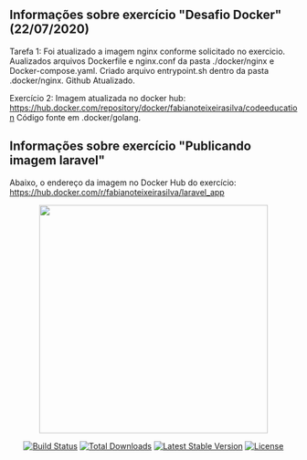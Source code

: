 ## Informações sobre exercício "Desafio Docker" (22/07/2020)

Tarefa 1: Foi atualizado a imagem nginx conforme solicitado no exercicio.</b>
Aualizados arquivos Dockerfile e nginx.conf da pasta ./docker/nginx e Docker-compose.yaml.</b>
Criado arquivo entrypoint.sh dentro da pasta .docker/nginx.</b>
Github Atualizado.

Exercício 2: Imagem atualizada no docker hub: https://hub.docker.com/repository/docker/fabianoteixeirasilva/codeeducation</b>
Código fonte em .docker/golang.</b>

## Informações sobre exercício "Publicando imagem laravel"

Abaixo, o endereço da imagem no Docker Hub do exercício:
https://hub.docker.com/r/fabianoteixeirasilva/laravel_app


<p align="center"><img src="https://res.cloudinary.com/dtfbvvkyp/image/upload/v1566331377/laravel-logolockup-cmyk-red.svg" width="400"></p>

<p align="center">
<a href="https://travis-ci.org/laravel/framework"><img src="https://travis-ci.org/laravel/framework.svg" alt="Build Status"></a>
<a href="https://packagist.org/packages/laravel/framework"><img src="https://poser.pugx.org/laravel/framework/d/total.svg" alt="Total Downloads"></a>
<a href="https://packagist.org/packages/laravel/framework"><img src="https://poser.pugx.org/laravel/framework/v/stable.svg" alt="Latest Stable Version"></a>
<a href="https://packagist.org/packages/laravel/framework"><img src="https://poser.pugx.org/laravel/framework/license.svg" alt="License"></a>
</p>

